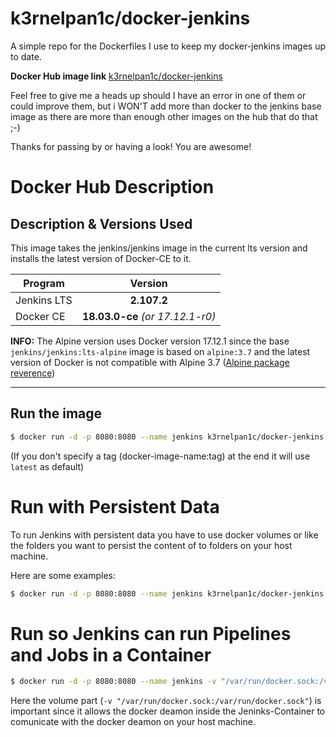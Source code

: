 # k3rnelpan1c/docker-jenkins

A simple repo for the Dockerfiles I use to keep my docker-jenkins images up to date.

**Docker Hub image link** [k3rnelpan1c/docker-jenkins](https://hub.docker.com/r/k3rnelpan1c/docker-jenkins/)

Feel free to give me a heads up should I have an error in one of them or could improve them, but i WON'T add more than docker to the jenkins base image as there are more than enough other images on the hub that do that ;-)

Thanks for passing by or having a look! You are awesome!

# Docker Hub Description

Description & Versions Used
---
This image takes the jenkins/jenkins image in the current lts version and installs the latest version of Docker-CE to it.

| Program     	|            Version            	|
|-------------	|:-----------------------------:	|
| Jenkins LTS 	|          **2.107.2**          	|
| Docker CE   	| **18.03.0-ce** *(or 17.12.1-r0)* 	|

**INFO:** The Alpine version uses Docker version 17.12.1 since the base `jenkins/jenkins:lts-alpine` image is based on `alpine:3.7` and the latest version of Docker is not compatible with Alpine 3.7 ([Alpine package reverence](https://pkgs.alpinelinux.org/packages?name=docker&branch=v3.7))

- - -

Run the image
---
~~~sh
$ docker run -d -p 8080:8080 --name jenkins k3rnelpan1c/docker-jenkins
~~~
(If you don't specify a tag (docker-image-name:tag) at the end it will use `latest` as default)

Run with Persistent Data
===
To run Jenkins with persistent data you have to use docker volumes or like the folders you want to persist the content of to folders on your host machine.

Here are some examples:
~~~sh
$ docker run -d -p 8080:8080 --name jenkins k3rnelpan1c/docker-jenkins
~~~

Run so Jenkins can run Pipelines and Jobs in a Container
===
~~~sh
$ docker run -d -p 8080:8080 --name jenkins -v "/var/run/docker.sock:/var/run/docker.sock" k3rnelpan1c/docker-jenkins
~~~

Here the volume part (`-v "/var/run/docker.sock:/var/run/docker.sock"`) is important since it allows the docker deamon inside the Jeninks-Container to comunicate with the docker deamon on your host machine.
